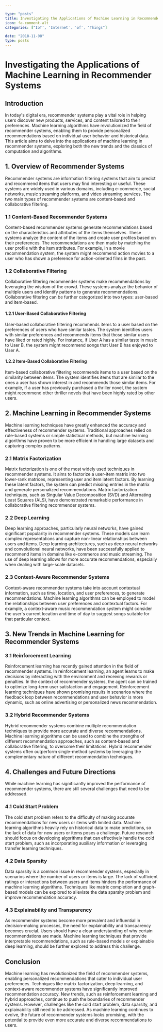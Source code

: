 ```yaml
---

type: "posts"
title: Investigating the Applications of Machine Learning in Recommender Systems
icon: fa-comment-alt
categories: ["IoT', 'Internet', 'of', 'Things"]

date: "2018-11-08"
type: posts
---
```





# Investigating the Applications of Machine Learning in Recommender Systems

## Introduction

In today's digital era, recommender systems play a vital role in helping users discover new products, services, and content tailored to their preferences. Machine learning algorithms have revolutionized the field of recommender systems, enabling them to provide personalized recommendations based on individual user behavior and historical data. This article aims to delve into the applications of machine learning in recommender systems, exploring both the new trends and the classics of computation and algorithms.

## 1. Overview of Recommender Systems

Recommender systems are information filtering systems that aim to predict and recommend items that users may find interesting or useful. These systems are widely used in various domains, including e-commerce, social networks, music streaming platforms, and video streaming services. The two main types of recommender systems are content-based and collaborative filtering.

### 1.1 Content-Based Recommender Systems

Content-based recommender systems generate recommendations based on the characteristics and attributes of the items themselves. These systems analyze the content of the items and create user profiles based on their preferences. The recommendations are then made by matching the user profile with the item attributes. For example, in a movie recommendation system, the system might recommend action movies to a user who has shown a preference for action-oriented films in the past.

### 1.2 Collaborative Filtering

Collaborative filtering recommender systems make recommendations by leveraging the wisdom of the crowd. These systems analyze the behavior of multiple users and identify patterns to generate recommendations. Collaborative filtering can be further categorized into two types: user-based and item-based.

#### 1.2.1 User-Based Collaborative Filtering

User-based collaborative filtering recommends items to a user based on the preferences of users who have similar tastes. The system identifies users with similar preferences and recommends items that those similar users have liked or rated highly. For instance, if User A has a similar taste in music to User B, the system might recommend songs that User B has enjoyed to User A.

#### 1.2.2 Item-Based Collaborative Filtering

Item-based collaborative filtering recommends items to a user based on the similarity between items. The system identifies items that are similar to the ones a user has shown interest in and recommends those similar items. For example, if a user has previously purchased a thriller novel, the system might recommend other thriller novels that have been highly rated by other users.

## 2. Machine Learning in Recommender Systems

Machine learning techniques have greatly enhanced the accuracy and effectiveness of recommender systems. Traditional approaches relied on rule-based systems or simple statistical methods, but machine learning algorithms have proven to be more efficient in handling large datasets and capturing complex patterns.

### 2.1 Matrix Factorization

Matrix factorization is one of the most widely used techniques in recommender systems. It aims to factorize a user-item matrix into two lower-rank matrices, representing user and item latent factors. By learning these latent factors, the system can predict missing entries in the matrix and generate personalized recommendations. Matrix factorization techniques, such as Singular Value Decomposition (SVD) and Alternating Least Squares (ALS), have demonstrated remarkable performance in collaborative filtering recommender systems.

### 2.2 Deep Learning

Deep learning approaches, particularly neural networks, have gained significant popularity in recommender systems. These models can learn complex representations and capture non-linear relationships between users and items. Deep learning architectures, such as deep neural networks and convolutional neural networks, have been successfully applied to recommend items in domains like e-commerce and music streaming. The use of deep learning allows for more accurate recommendations, especially when dealing with large-scale datasets.

### 2.3 Context-Aware Recommender Systems

Context-aware recommender systems take into account contextual information, such as time, location, and user preferences, to generate recommendations. Machine learning algorithms can be employed to model the relationships between user preferences and contextual factors. For example, a context-aware music recommendation system might consider the user's current location and time of day to suggest songs suitable for that particular context.

## 3. New Trends in Machine Learning for Recommender Systems

### 3.1 Reinforcement Learning

Reinforcement learning has recently gained attention in the field of recommender systems. In reinforcement learning, an agent learns to make decisions by interacting with the environment and receiving rewards or penalties. In the context of recommender systems, the agent can be trained to optimize long-term user satisfaction and engagement. Reinforcement learning techniques have shown promising results in scenarios where the feedback loop between recommendations and user behavior is more dynamic, such as online advertising or personalized news recommendation.

### 3.2 Hybrid Recommender Systems

Hybrid recommender systems combine multiple recommendation techniques to provide more accurate and diverse recommendations. Machine learning algorithms can be used to combine the strengths of different recommendation approaches, such as content-based and collaborative filtering, to overcome their limitations. Hybrid recommender systems often outperform single-method systems by leveraging the complementary nature of different recommendation techniques.

## 4. Challenges and Future Directions

While machine learning has significantly improved the performance of recommender systems, there are still several challenges that need to be addressed.

### 4.1 Cold Start Problem

The cold start problem refers to the difficulty of making accurate recommendations for new users or items with limited data. Machine learning algorithms heavily rely on historical data to make predictions, so the lack of data for new users or items poses a challenge. Future research should focus on developing algorithms that can effectively handle the cold start problem, such as incorporating auxiliary information or leveraging transfer learning techniques.

### 4.2 Data Sparsity

Data sparsity is a common issue in recommender systems, especially in scenarios where the number of users or items is large. The lack of sufficient ratings or interactions between users and items hinders the performance of machine learning algorithms. Techniques like matrix completion and graph-based models can be explored to alleviate the data sparsity problem and improve recommendation accuracy.

### 4.3 Explainability and Transparency

As recommender systems become more prevalent and influential in decision-making processes, the need for explainability and transparency becomes crucial. Users should have a clear understanding of why certain recommendations are made. Machine learning techniques that provide interpretable recommendations, such as rule-based models or explainable deep learning, should be further explored to address this challenge.

## Conclusion

Machine learning has revolutionized the field of recommender systems, enabling personalized recommendations that cater to individual user preferences. Techniques like matrix factorization, deep learning, and context-aware recommender systems have significantly improved recommendation accuracy. New trends, such as reinforcement learning and hybrid approaches, continue to push the boundaries of recommender systems. However, challenges like the cold start problem, data sparsity, and explainability still need to be addressed. As machine learning continues to evolve, the future of recommender systems looks promising, with the potential to provide even more accurate and diverse recommendations to users.